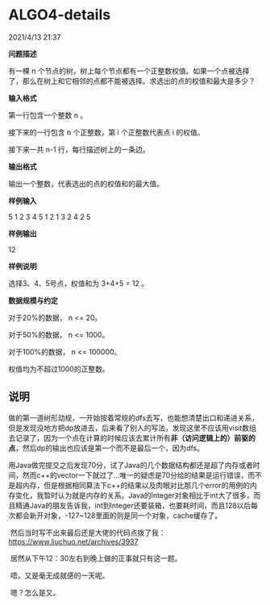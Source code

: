 # ALGO4-details

2021/4/13 21:37

**问题描述**

有一棵 n 个节点的树，树上每个节点都有一个正整数权值。如果一个点被选择了，那么在树上和它相邻的点都不能被选择。求选出的点的权值和最大是多少？

**输入格式**

第一行包含一个整数 n 。

接下来的一行包含 n 个正整数，第 i 个正整数代表点 i 的权值。

接下来一共 n-1 行，每行描述树上的一条边。

**输出格式**

输出一个整数，代表选出的点的权值和的最大值。

**样例输入**

5
1 2 3 4 5
1 2
1 3
2 4
2 5

**样例输出**

12

**样例说明**

选择3、4、5号点，权值和为 3+4+5 = 12 。

**数据规模与约定**

对于20%的数据， n <= 20。

对于50%的数据， n <= 1000。

对于100%的数据， n <= 100000。

权值均为不超过1000的正整数。

## 说明

​		做的第一道树形动规，一开始按着常规的dfs去写，也能想清楚出口和递进关系，但是发现没地方把dp放进去，后来看了别人的写法，发现这里不应该用visit数组去记录了，因为一个点在计算的时候应该去累计所有**非（访问逻辑上的）前驱的点**，然后dp的输出也应该是第一个而不是最后一个，因为dfs。

​		用Java做完提交之后发现70分，试了Java的几个数据结构都还是超了内存或者时间，然而c++的vector一下就过了...唯一的疑虑是70分给的结果是运行错误，而不是超内存，但是根据相同算法下c++的结果以及肉眼对比那几个error的用例的内存变化，我暂时认为就是内存的关系。Java的Integer对象相比于int大了很多，而且精通Java的朋友告诉我，int到Integer还要装箱，也要耗时间，而且128以后每次都会新开对象，-127~128里面的则是同一个对象，cache缓存了。

​		然后当时写不出来最后还是大佬的代码点拨了我：https://www.liuchuo.net/archives/3937

​		居然从下午12：30左右到晚上做的正事就只有这一题。

​		唔，又是毫无成就感的一天呢。

​		嗯？怎么是又。